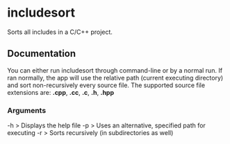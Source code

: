 # includesort
Sorts all includes in a C/C++ project.

## Documentation
You can either run includesort through command-line or by a normal run.
If ran normally, the app will use the relative path (current executing directory) and sort non-recursively every source file.
The supported source file extensions are: **.cpp**, **.cc**, **.c**, **.h**, **.hpp**

### Arguments
-h			> Displays the help file
-p <path>	> Uses an alternative, specified path for executing
-r			> Sorts recursively (in subdirectories as well)